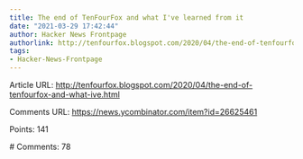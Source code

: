 ```yaml
---
title: The end of TenFourFox and what I've learned from it
date: "2021-03-29 17:42:44"
author: Hacker News Frontpage
authorlink: http://tenfourfox.blogspot.com/2020/04/the-end-of-tenfourfox-and-what-ive.html
tags:
- Hacker-News-Frontpage
---
```


<p>Article URL: <a href="http://tenfourfox.blogspot.com/2020/04/the-end-of-tenfourfox-and-what-ive.html">http://tenfourfox.blogspot.com/2020/04/the-end-of-tenfourfox-and-what-ive.html</a></p>
<p>Comments URL: <a href="https://news.ycombinator.com/item?id=26625461">https://news.ycombinator.com/item?id=26625461</a></p>
<p>Points: 141</p>
<p># Comments: 78</p>
